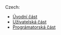 Czech:
- [Úvodní část](docs/cs/intro_cs.md)
- [Uživatelská část](docs/cs/user_cs.md)
- [Prográmatorská část](docs/cs/prog_cs.md)

